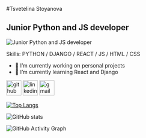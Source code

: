#Tsvetelina Stoyanova
## Junior Python and JS developer
![Junior Python and JS developer](https://github.com/Tsveti1103)


Skills: 
PYTHON / DJANGO / REACT / JS / HTML / CSS

- 🔭 I’m currently working on personal projects 
- 🌱 I’m currently learning React and Django 


[<img src='https://cdn.simpleicons.org/#181717/white' alt='github' height='40'>](https://github.com/https://github.com/Tsveti1103)  [<img src='https://cdn.jsdelivr.net/npm/simple-icons@3.0.1/icons/linkedin.svg/red' alt='linkedin' height='40'>](https://www.linkedin.com/in/https://www.linkedin.com/in/tsvetelinastoyanovats//)  [<img src='https://cdn.jsdelivr.net/npm/simple-icons@3.0.1/icons/gmail.svg/white' alt='gmail' height='40'>](cvstoqnova@gmail.com)  

[![Top Langs](https://github-readme-stats.vercel.app/api/top-langs/?username=Tsveti1103)](https://github.com/anuraghazra/github-readme-stats)

![GitHub stats](https://github-readme-stats.vercel.app/api?username=Tsveti1103&show_icons=true)  

![GitHub Activity Graph](https://activity-graph.herokuapp.com/graph?username=https://github.com/Tsveti1103)  

